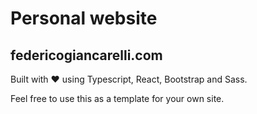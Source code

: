 # Personal website

## federicogiancarelli.com

Built with ❤️ using Typescript, React, Bootstrap and Sass.

Feel free to use this as a template for your own site.

